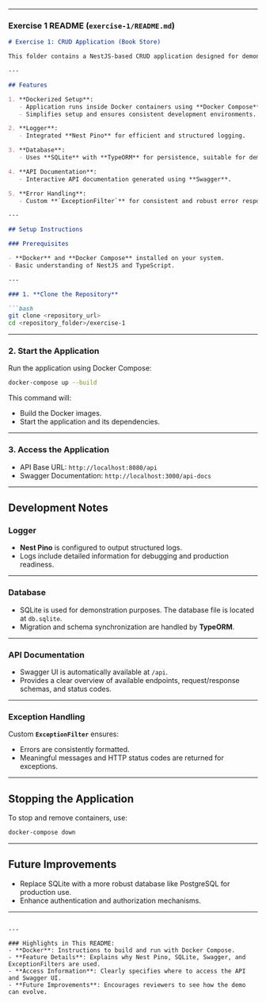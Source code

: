 
---

### **Exercise 1 README (`exercise-1/README.md`)**

```markdown
# Exercise 1: CRUD Application (Book Store)

This folder contains a NestJS-based CRUD application designed for demonstration purposes.

---

## Features

1. **Dockerized Setup**:
   - Application runs inside Docker containers using **Docker Compose**.
   - Simplifies setup and ensures consistent development environments.

2. **Logger**:
   - Integrated **Nest Pino** for efficient and structured logging.

3. **Database**:
   - Uses **SQLite** with **TypeORM** for persistence, suitable for demo purposes.

4. **API Documentation**:
   - Interactive API documentation generated using **Swagger**.

5. **Error Handling**:
   - Custom **`ExceptionFilter`** for consistent and robust error responses.

---

## Setup Instructions

### Prerequisites

- **Docker** and **Docker Compose** installed on your system.
- Basic understanding of NestJS and TypeScript.

---

### 1. **Clone the Repository**

```bash
git clone <repository_url>
cd <repository_folder>/exercise-1
```

---

### 2. **Start the Application**

Run the application using Docker Compose:

```bash
docker-compose up --build
```

This command will:
- Build the Docker images.
- Start the application and its dependencies.

---

### 3. **Access the Application**

- API Base URL: `http://localhost:8080/api`
- Swagger Documentation: `http://localhost:3000/api-docs`

---


## Development Notes

### Logger

- **Nest Pino** is configured to output structured logs.
- Logs include detailed information for debugging and production readiness.

---

### Database

- SQLite is used for demonstration purposes. The database file is located at `db.sqlite`.
- Migration and schema synchronization are handled by **TypeORM**.

---

### API Documentation

- Swagger UI is automatically available at `/api`.
- Provides a clear overview of available endpoints, request/response schemas, and status codes.

---

### Exception Handling

Custom **`ExceptionFilter`** ensures:
- Errors are consistently formatted.
- Meaningful messages and HTTP status codes are returned for exceptions.

---


## Stopping the Application

To stop and remove containers, use:

```bash
docker-compose down
```

---

## Future Improvements

- Replace SQLite with a more robust database like PostgreSQL for production use.
- Enhance authentication and authorization mechanisms.

---

```

---

### Highlights in This README:
- **Docker**: Instructions to build and run with Docker Compose.
- **Feature Details**: Explains why Nest Pino, SQLite, Swagger, and ExceptionFilters are used.
- **Access Information**: Clearly specifies where to access the API and Swagger UI.
- **Future Improvements**: Encourages reviewers to see how the demo can evolve.